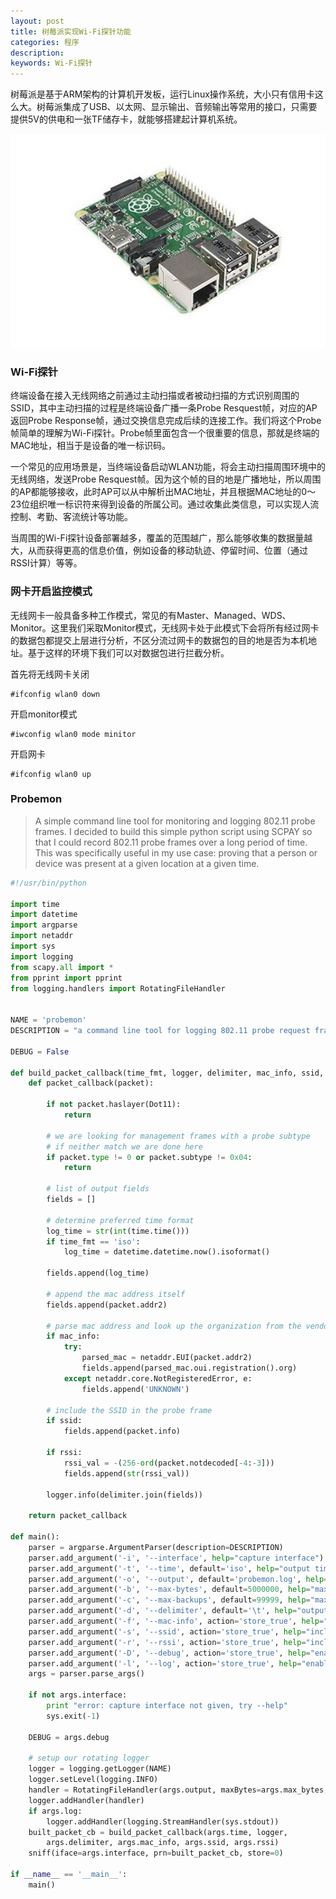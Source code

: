```yaml
---
layout: post
title: 树莓派实现Wi-Fi探针功能
categories: 程序
description: 
keywords: Wi-Fi探针
---
```

树莓派是基于ARM架构的计算机开发板，运行Linux操作系统，大小只有信用卡这么大。树莓派集成了USB、以太网、显示输出、音频输出等常用的接口，只需要提供5V的供电和一张TF储存卡，就能够搭建起计算机系统。

![](/images/program/D0227-1.jpeg)

### Wi-Fi探针
终端设备在接入无线网络之前通过主动扫描或者被动扫描的方式识别周围的SSID，其中主动扫描的过程是终端设备广播一条Probe Resquest帧，对应的AP返回Probe Response帧，通过交换信息完成后续的连接工作。我们将这个Probe帧简单的理解为Wi-Fi探针。Probe帧里面包含一个很重要的信息，那就是终端的MAC地址，相当于是设备的唯一标识码。

一个常见的应用场景是，当终端设备启动WLAN功能，将会主动扫描周围环境中的无线网络，发送Probe Resquest帧。因为这个帧的目的地是广播地址，所以周围的AP都能够接收，此时AP可以从中解析出MAC地址，并且根据MAC地址的0～23位组织唯一标识符来得到设备的所属公司。通过收集此类信息，可以实现人流控制、考勤、客流统计等功能。

当周围的Wi-Fi探针设备部署越多，覆盖的范围越广，那么能够收集的数据量越大，从而获得更高的信息价值，例如设备的移动轨迹、停留时间、位置（通过RSSI计算）等等。

### 网卡开启监控模式
无线网卡一般具备多种工作模式，常见的有Master、Managed、WDS、Monitor。这里我们采取Monitor模式，无线网卡处于此模式下会将所有经过网卡的数据包都提交上层进行分析，不区分流过网卡的数据包的目的地是否为本机地址。基于这样的环境下我们可以对数据包进行拦截分析。

首先将无线网卡关闭
```
#ifconfig wlan0 down
```

开启monitor模式
```
#iwconfig wlan0 mode minitor
```

开启网卡
```
#ifconfig wlan0 up
```

### Probemon
> A simple command line tool for monitoring and logging 802.11 probe frames.
> I decided to build this simple python script using SCPAY so that I could record 802.11 probe frames over a long period of time. This was specifically useful in my use case: proving that a person or device was present at a given location at a given time.

```python
#!/usr/bin/python

import time
import datetime
import argparse
import netaddr
import sys
import logging
from scapy.all import *
from pprint import pprint
from logging.handlers import RotatingFileHandler


NAME = 'probemon'
DESCRIPTION = "a command line tool for logging 802.11 probe request frames"

DEBUG = False

def build_packet_callback(time_fmt, logger, delimiter, mac_info, ssid, rssi):
	def packet_callback(packet):
		
		if not packet.haslayer(Dot11):
			return

		# we are looking for management frames with a probe subtype
		# if neither match we are done here
		if packet.type != 0 or packet.subtype != 0x04:
			return

		# list of output fields
		fields = []

		# determine preferred time format 
		log_time = str(int(time.time()))
		if time_fmt == 'iso':
			log_time = datetime.datetime.now().isoformat()

		fields.append(log_time)

		# append the mac address itself
		fields.append(packet.addr2)

		# parse mac address and look up the organization from the vendor octets
		if mac_info:
			try:
				parsed_mac = netaddr.EUI(packet.addr2)
				fields.append(parsed_mac.oui.registration().org)
			except netaddr.core.NotRegisteredError, e:
				fields.append('UNKNOWN')

		# include the SSID in the probe frame
		if ssid:
			fields.append(packet.info)
			
		if rssi:
			rssi_val = -(256-ord(packet.notdecoded[-4:-3]))
			fields.append(str(rssi_val))

		logger.info(delimiter.join(fields))

	return packet_callback

def main():
	parser = argparse.ArgumentParser(description=DESCRIPTION)
	parser.add_argument('-i', '--interface', help="capture interface")
	parser.add_argument('-t', '--time', default='iso', help="output time format (unix, iso)")
	parser.add_argument('-o', '--output', default='probemon.log', help="logging output location")
	parser.add_argument('-b', '--max-bytes', default=5000000, help="maximum log size in bytes before rotating")
	parser.add_argument('-c', '--max-backups', default=99999, help="maximum number of log files to keep")
	parser.add_argument('-d', '--delimiter', default='\t', help="output field delimiter")
	parser.add_argument('-f', '--mac-info', action='store_true', help="include MAC address manufacturer")
	parser.add_argument('-s', '--ssid', action='store_true', help="include probe SSID in output")
	parser.add_argument('-r', '--rssi', action='store_true', help="include rssi in output")
	parser.add_argument('-D', '--debug', action='store_true', help="enable debug output")
	parser.add_argument('-l', '--log', action='store_true', help="enable scrolling live view of the logfile")
	args = parser.parse_args()

	if not args.interface:
		print "error: capture interface not given, try --help"
		sys.exit(-1)
	
	DEBUG = args.debug

	# setup our rotating logger
	logger = logging.getLogger(NAME)
	logger.setLevel(logging.INFO)
	handler = RotatingFileHandler(args.output, maxBytes=args.max_bytes, backupCount=args.max_backups)
	logger.addHandler(handler)
	if args.log:
		logger.addHandler(logging.StreamHandler(sys.stdout))
	built_packet_cb = build_packet_callback(args.time, logger, 
		args.delimiter, args.mac_info, args.ssid, args.rssi)
	sniff(iface=args.interface, prn=built_packet_cb, store=0)

if __name__ == '__main__':
	main()

```





  [1]: http://blog.alienx.cn/usr/uploads/2017/02/463315221.jpeg
  [2]: http://blog.alienx.cn/usr/uploads/2017/02/1910164264.jpeg